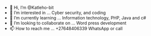- 👋 Hi, I’m @Katleho-bit
- 👀 I’m interested in ... Cyber security, and coding
- 🌱 I’m currently learning ... Information technology, PHP, Java and c#
- 💞️ I’m looking to collaborate on ... Word press development
- 📫 How to reach me ... +27648406339 WhatsApp or call

<!---
Katleho-bit/Katleho-bit is a ✨ special ✨ repository because its `README.md` (this file) appears on your GitHub profile.
You can click the Preview link to take a look at your changes.
--->
